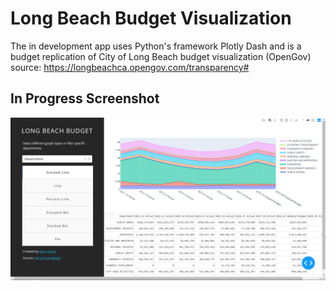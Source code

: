 # Long Beach Budget Visualization
The in development app uses Python's framework Plotly Dash and is a budget replication of City of Long Beach budget visualization (OpenGov) source: https://longbeachca.opengov.com/transparency#

## In Progress Screenshot
![](https://github.com/alanjhuynh/colb-budget-replication/blob/master/img/screenshot-1-28-20.JPG)
